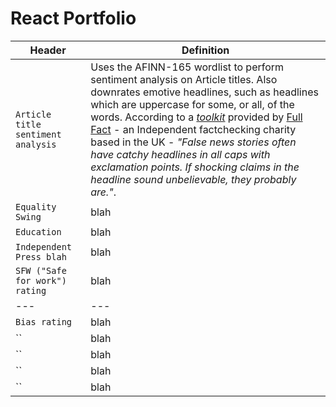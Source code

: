 # React Portfolio

Header | Definition
---|---
`Article title sentiment analysis` | Uses the AFINN-165 wordlist to perform sentiment analysis on Article titles. Also downrates emotive headlines, such as headlines which are uppercase for some, or all, of the words. According to a _[toolkit](https://fullfact.org/toolkit/)_ provided by [Full Fact](https://fullfact.org) - an Independent factchecking charity based in the UK - _"False news stories often have catchy headlines in all caps with exclamation points. If shocking claims in the headline sound unbelievable, they probably are."_.
`Equality Swing` | blah
`Education` | blah
`Independent Press blah` | blah
`SFW ("Safe for work") rating` | blah
---|---
`Bias rating` | blah
`` | blah
`` | blah
`` | blah
`` | blah
